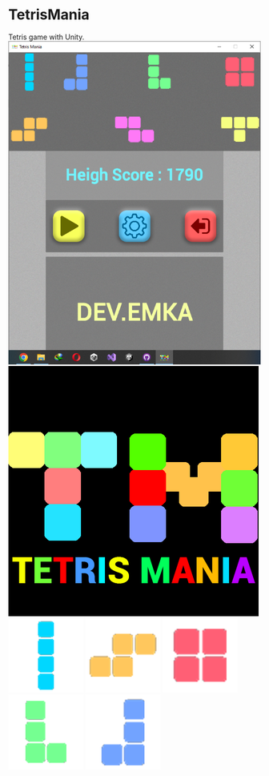 # TetrisMania
Tetris game with Unity.
![](https://github.com/dev-emka/TetrisMania/blob/main/Ekran%20Al%C4%B1nt%C4%B1s%C4%B1.PNG)
![](https://github.com/dev-emka/TetrisMania/blob/main/forintroblackback.png)
![](https://github.com/dev-emka/TetrisMania/blob/main/1.PNG)
![](https://github.com/dev-emka/TetrisMania/blob/main/2.PNG)
![](https://github.com/dev-emka/TetrisMania/blob/main/3.PNG)
![](https://github.com/dev-emka/TetrisMania/blob/main/4.PNG)
![](https://github.com/dev-emka/TetrisMania/blob/main/6.PNG)


